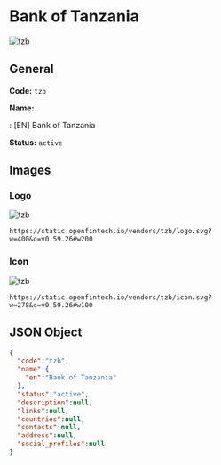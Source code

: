 
# Bank of Tanzania 
![tzb](https://static.openfintech.io/vendors/tzb/logo.svg?w=400&c=v0.59.26#w200)  

## General 
 
**Code:** `tzb` 
 
**Name:** 
 
:	[EN] Bank of Tanzania 
 
**Status:** `active` 
 

## Images 

### Logo 
 
![tzb](https://static.openfintech.io/vendors/tzb/logo.svg?w=400&c=v0.59.26#w200)  

```
https://static.openfintech.io/vendors/tzb/logo.svg?w=400&c=v0.59.26#w200
```  

### Icon 
 
![tzb](https://static.openfintech.io/vendors/tzb/icon.svg?w=278&c=v0.59.26#w100)  

```
https://static.openfintech.io/vendors/tzb/icon.svg?w=278&c=v0.59.26#w100
```  

## JSON Object 

```json
{
  "code":"tzb",
  "name":{
    "en":"Bank of Tanzania"
  },
  "status":"active",
  "description":null,
  "links":null,
  "countries":null,
  "contacts":null,
  "address":null,
  "social_profiles":null
}
```  
